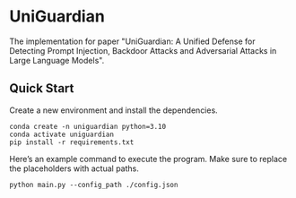 # UniGuardian

The implementation for paper "UniGuardian: A Unified Defense for Detecting Prompt Injection, Backdoor Attacks and Adversarial Attacks in Large Language Models".


## Quick Start
Create a new environment and install the dependencies.
```
conda create -n uniguardian python=3.10
conda activate uniguardian 
pip install -r requirements.txt
```

Here’s an example command to execute the program. Make sure to replace the placeholders with actual paths.
```
python main.py --config_path ./config.json
```
